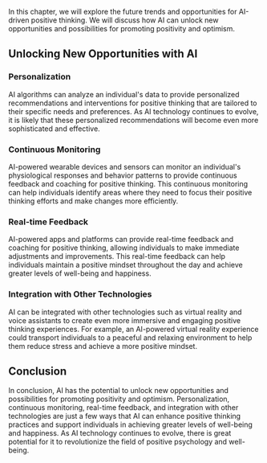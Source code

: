 
In this chapter, we will explore the future trends and opportunities for AI-driven positive thinking. We will discuss how AI can unlock new opportunities and possibilities for promoting positivity and optimism.

Unlocking New Opportunities with AI
-----------------------------------

### Personalization

AI algorithms can analyze an individual's data to provide personalized recommendations and interventions for positive thinking that are tailored to their specific needs and preferences. As AI technology continues to evolve, it is likely that these personalized recommendations will become even more sophisticated and effective.

### Continuous Monitoring

AI-powered wearable devices and sensors can monitor an individual's physiological responses and behavior patterns to provide continuous feedback and coaching for positive thinking. This continuous monitoring can help individuals identify areas where they need to focus their positive thinking efforts and make changes more efficiently.

### Real-time Feedback

AI-powered apps and platforms can provide real-time feedback and coaching for positive thinking, allowing individuals to make immediate adjustments and improvements. This real-time feedback can help individuals maintain a positive mindset throughout the day and achieve greater levels of well-being and happiness.

### Integration with Other Technologies

AI can be integrated with other technologies such as virtual reality and voice assistants to create even more immersive and engaging positive thinking experiences. For example, an AI-powered virtual reality experience could transport individuals to a peaceful and relaxing environment to help them reduce stress and achieve a more positive mindset.

Conclusion
----------

In conclusion, AI has the potential to unlock new opportunities and possibilities for promoting positivity and optimism. Personalization, continuous monitoring, real-time feedback, and integration with other technologies are just a few ways that AI can enhance positive thinking practices and support individuals in achieving greater levels of well-being and happiness. As AI technology continues to evolve, there is great potential for it to revolutionize the field of positive psychology and well-being.
